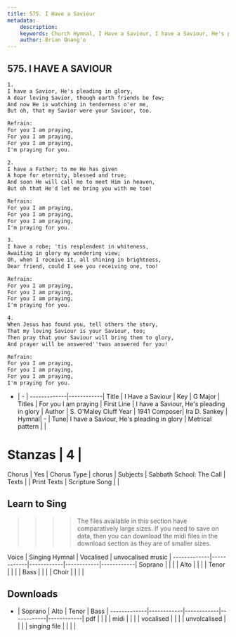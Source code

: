 ```yaml
---
title: 575. I Have a Saviour
metadata:
    description: 
    keywords: Church Hymnal, I Have a Saviour, I have a Saviour, He's pleading in glory, For you I am praying
    author: Brian Onang'o
---
```



## 575. I HAVE A SAVIOUR

```txt
1.
I have a Savior, He's pleading in glory, 
A dear loving Savior, though earth friends be few; 
And now He is watching in tenderness o'er me, 
But oh, that my Savior were your Saviour, too. 

Refrain:
For you I am praying, 
For you I am praying, 
For you I am praying, 
I'm praying for you. 

2.
I have a Father; to me He has given 
A hope for eternity, blessed and true; 
And soon He will call me to meet Him in heaven, 
But oh that He'd let me bring you with me too! 

Refrain:
For you I am praying, 
For you I am praying, 
For you I am praying, 
I'm praying for you. 

3.
I have a robe; 'tis resplendent in whiteness, 
Awaiting in glory my wondering view; 
Oh, when I receive it, all shining in brightness, 
Dear friend, could I see you receiving one, too! 

Refrain:
For you I am praying, 
For you I am praying, 
For you I am praying, 
I'm praying for you. 

4.
When Jesus has found you, tell others the story, 
That my loving Saviour is your Saviour, too; 
Then pray that your Saviour will bring them to glory, 
And prayer will be answered''twas answered for you!

Refrain:
For you I am praying, 
For you I am praying, 
For you I am praying, 
I'm praying for you. 

```

- |   -  |
-------------|------------|
Title | I Have a Saviour |
Key | G Major |
Titles | For you I am praying |
First Line | I have a Saviour, He's pleading in glory |
Author | S. O'Maley Cluff
Year | 1941
Composer| Ira D. Sankey |
Hymnal|  - |
Tune| I have a Saviour, He's pleading in glory |
Metrical pattern | |
# Stanzas | 4 |
Chorus | Yes |
Chorus Type | chorus |
Subjects | Sabbath School: The Call |
Texts |  |
Print Texts | 
Scripture Song |  |
  
## Learn to Sing

>>>> The files available in this section have comparatively large sizes. If you need to save on data, then you can download the midi files in the download section as they are of smaller sizes.

Voice |  Singing Hymnal | Vocalised | unvocalised music |
-------------|------------|------------|------------|------------|
Soprano | | | |
Alto | | | |
Tenor | | | |
Bass | | | |
Choir | | | |

## Downloads

- |  Soprano | Alto | Tenor | Bass |
-------------|------------|------------|------------|------------|
pdf | | | |
midi | | | |
vocalised | | | |
unvolcalised | | | |
singing file | | | |
  